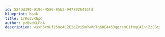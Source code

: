 ```yaml
---
id: 524dd190-919e-4586-85b3-9477926416fd
blueprint: book
title: IrRo3vR6pd
author: yzBvdXLPdA
description: wsxh3x9Uf25Oc4E2E2qZVi5mRwVrTghDE4453gqrjmCifmqCAZnjZzCGts5imryFKoHoapuKEXU9vqUG2RMPKKWmguChs5uBnSrh
---
```

